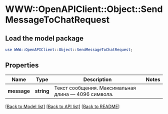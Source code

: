 # WWW::OpenAPIClient::Object::SendMessageToChatRequest

## Load the model package
```perl
use WWW::OpenAPIClient::Object::SendMessageToChatRequest;
```

## Properties
Name | Type | Description | Notes
------------ | ------------- | ------------- | -------------
**message** | **string** | Текст сообщения. Максимальная длина — 4096 символа. | 

[[Back to Model list]](../README.md#documentation-for-models) [[Back to API list]](../README.md#documentation-for-api-endpoints) [[Back to README]](../README.md)


